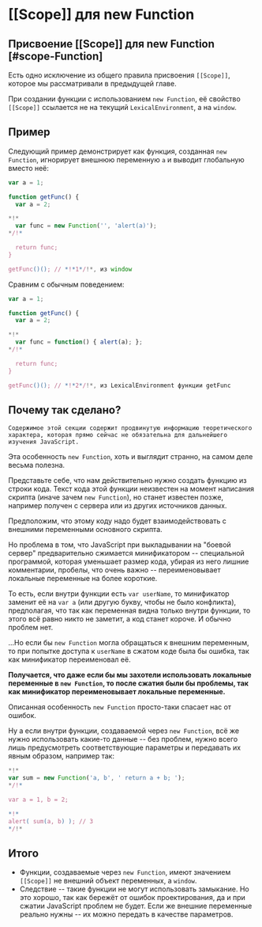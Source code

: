 # [[Scope]] для new Function

## Присвоение [[Scope]] для new Function [#scope-Function]

Есть одно исключение из общего правила присвоения `[[Scope]]`, которое мы рассматривали в предыдущей главе.

При создании функции с использованием  `new Function`, её свойство `[[Scope]]` ссылается не на текущий `LexicalEnvironment`, а на `window`.

## Пример

Следующий пример демонстрирует как функция, созданная `new Function`, игнорирует внешнюю переменную `a` и выводит глобальную вместо неё:

```js run untrusted refresh
var a = 1;

function getFunc() {
  var a = 2;

*!*
  var func = new Function('', 'alert(a)');
*/!*

  return func;
}

getFunc()(); // *!*1*/!*, из window
```

Сравним с обычным поведением:

```js run untrusted refresh
var a = 1;

function getFunc() {
  var a = 2;

*!*
  var func = function() { alert(a); };
*/!*

  return func;
}

getFunc()(); // *!*2*/!*, из LexicalEnvironment функции getFunc
```

## Почему так сделано?

```warn header="Продвинутые знания"
Содержимое этой секции содержит продвинутую информацию теоретического характера, которая прямо сейчас не обязательна для дальнейшего изучения JavaScript.
```

Эта особенность `new Function`, хоть и выглядит странно, на самом деле весьма полезна.

Представьте себе, что нам действительно нужно создать функцию из строки кода. Текст кода этой функции неизвестен на момент написания скрипта (иначе зачем `new Function`), но станет известен позже, например получен с сервера или из других источников данных.

Предположим, что этому коду надо будет взаимодействовать с внешними переменными основного скрипта.

Но проблема в том, что JavaScript при выкладывании на "боевой сервер" предварительно сжимается минификатором -- специальной программой, которая уменьшает размер кода, убирая из него лишние комментарии, пробелы, что очень важно -- переименовывает локальные переменные на более короткие.

То есть, если внутри функции есть `var userName`, то минификатор заменит её на `var a` (или другую букву, чтобы не было конфликта), предполагая, что так как переменная видна только внутри функции, то этого всё равно никто не заметит, а код станет короче. И обычно проблем нет.

...Но если бы `new Function` могла обращаться к внешним переменным, то при попытке доступа к `userName` в сжатом коде была бы ошибка, так как минификатор переименовал её.

**Получается, что даже если бы мы захотели использовать локальные переменные в `new Function`, то после сжатия были бы проблемы, так как минификатор переименовывает локальные переменные.**

Описанная особенность `new Function` просто-таки спасает нас от ошибок.

Ну а если внутри функции, создаваемой через `new Function`, всё же нужно использовать какие-то данные -- без проблем, нужно всего лишь предусмотреть соответствующие параметры и передавать их явным образом, например так:

```js run untrusted refresh no-beautify
*!*
var sum = new Function('a, b', ' return a + b; ');
*/!*

var a = 1, b = 2;

*!*
alert( sum(a, b) ); // 3
*/!*
```

## Итого

- Функции, создаваемые через `new Function`, имеют значением `[[Scope]]` не внешний объект переменных, а `window`.
- Следствие -- такие функции не могут использовать замыкание. Но это хорошо, так как бережёт от ошибок проектирования, да и при сжатии JavaScript проблем не будет. Если же внешние переменные реально нужны -- их можно передать в качестве параметров.


